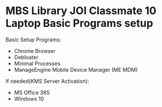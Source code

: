 MBS Library JOI Classmate 10 Laptop Basic Programs setup
==
Basic Setup Programs: 
- Chrome Browser
- Debloater
- Minimal Processes
- ManageEngine Mobile Device Manager (ME MDM)

If needed(KMS Server Activation):
- MS Office 365
- Windows 10
